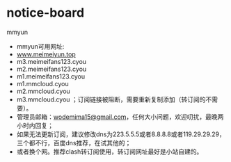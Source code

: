 # notice-board
mmyun
- mmyun可用网址:
- www.meimeiyun.top
- m3.meimeifans123.cyou
- m2.meimeifans123.cyou
- m1.meimeifans123.cyou
- m1.mmcloud.cyou
- m2.mmcloud.cyou
- m3.mmcloud.cyou
；订阅链接被阻断，需要重新复制添加（转订阅的不需要）。
- 管理员邮箱：wodemima15@gmail.com，任何大小问题，欢迎叨扰，最晚两小时内回复；
- 如果无法更新订阅，建议修改dns为223.5.5.5或者8.8.8.8或者119.29.29.29，三个都不行，百度dns推荐，在试其他的；
- 或者换个网。推荐clash转订阅使用，转订阅网址最好是小站自建的。

<!---
wodemima15/wodemima15 is a ✨ special ✨ repository because its `README.md` (this file) appears on your GitHub profile.
You can click the Preview link to take a look at your changes.
--->
